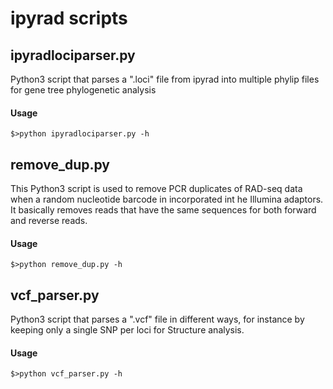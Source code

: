 # ipyrad scripts

## ipyradlociparser.py

Python3 script that parses a ".loci" file from ipyrad into multiple phylip files for gene tree phylogenetic analysis

#### Usage

```$>python ipyradlociparser.py -h```


## remove_dup.py

This Python3 script is used to remove PCR duplicates of RAD-seq data when a random nucleotide barcode in incorporated int he Illumina adaptors. It basically removes reads that have the same sequences for both forward and reverse reads.

#### Usage

```$>python remove_dup.py -h```


## vcf_parser.py

Python3 script that parses a ".vcf" file in different ways, for instance by keeping only a single SNP per loci for Structure analysis.

#### Usage

```$>python vcf_parser.py -h```


